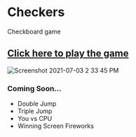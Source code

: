 # Checkers
 Checkboard game
## [Click here to play the game](https://jjoslin07.github.io/Checkers/)

![Screenshot 2021-07-03 2 33 45 PM](https://user-images.githubusercontent.com/73438491/124367449-2f869700-dc0c-11eb-98fc-32cf33032494.png)
### Coming Soon...
 - Double Jump
 - Triple Jump
 - You vs CPU
 - Winning Screen Fireworks
